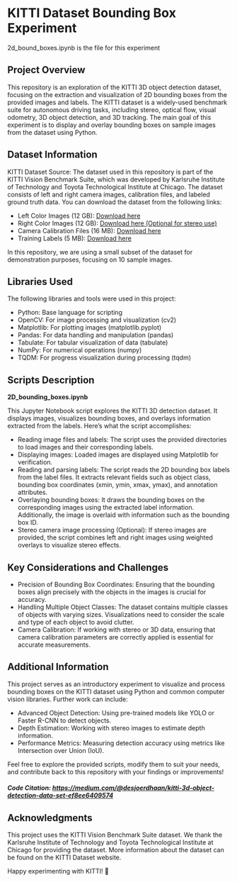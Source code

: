 # KITTI Dataset Bounding Box Experiment

2d_bound_boxes.ipynb is the  file for this experiment

## Project Overview
This repository is an exploration of the KITTI 3D object detection dataset, focusing on the extraction and visualization of 2D bounding boxes from the provided images and labels. The KITTI dataset is a widely-used benchmark suite for autonomous driving tasks, including stereo, optical flow, visual odometry, 3D object detection, and 3D tracking. The main goal of this experiment is to display and overlay bounding boxes on sample images from the dataset using Python.

## Dataset Information
KITTI Dataset Source: The dataset used in this repository is part of the KITTI Vision Benchmark Suite, which was developed by Karlsruhe Institute of Technology and Toyota Technological Institute at Chicago. The dataset consists of left and right camera images, calibration files, and labeled ground truth data. You can download the dataset from the following links:

- Left Color Images (12 GB): <a href="https://s3.eu-central-1.amazonaws.com/avg-kitti/data_object_image_2.zip" target="_blank">Download here</a>
- Right Color Images (12 GB): <a href="https://s3.eu-central-1.amazonaws.com/avg-kitti/data_object_image_3.zip" target="_blank">Download here (Optional for stereo use)</a>
- Camera Calibration Files (16 MB): <a href="https://s3.eu-central-1.amazonaws.com/avg-kitti/data_object_calib.zip" target="_blank">Download here</a>
- Training Labels (5 MB): <a href="https://s3.eu-central-1.amazonaws.com/avg-kitti/data_object_label_2.zip" target="_blank">Download here</a>

In this repository, we are using a small subset of the dataset for demonstration purposes, focusing on 10 sample images.

## Libraries Used
The following libraries and tools were used in this project:

- Python: Base language for scripting
- OpenCV: For image processing and visualization (cv2)
- Matplotlib: For plotting images (matplotlib.pyplot)
- Pandas: For data handling and manipulation (pandas)
- Tabulate: For tabular visualization of data (tabulate)
- NumPy: For numerical operations (numpy)
- TQDM: For progress visualization during processing (tqdm)

## Scripts Description

**2D_bounding_boxes.ipynb**

This Jupyter Notebook script explores the KITTI 3D detection dataset. It displays images, visualizes bounding boxes, and overlays information extracted from the labels. Here’s what the script accomplishes:

- Reading image files and labels: The script uses the provided directories to load images and their corresponding labels.
- Displaying images: Loaded images are displayed using Matplotlib for verification.
- Reading and parsing labels: The script reads the 2D bounding box labels from the label files. It extracts relevant fields such as object class, bounding box coordinates (xmin, ymin, xmax, ymax), and annotation attributes.
- Overlaying bounding boxes: It draws the bounding boxes on the corresponding images using the extracted label information. Additionally, the image is overlaid with information such as the bounding box ID.
- Stereo camera image processing (Optional): If stereo images are provided, the script combines left and right images using weighted overlays to visualize stereo effects.

## Key Considerations and Challenges
- Precision of Bounding Box Coordinates: Ensuring that the bounding boxes align precisely with the objects in the images is crucial for accuracy.
- Handling Multiple Object Classes: The dataset contains multiple classes of objects with varying sizes. Visualizations need to consider the scale and type of each object to avoid clutter.
- Camera Calibration: If working with stereo or 3D data, ensuring that camera calibration parameters are correctly applied is essential for accurate measurements.

## Additional Information
This project serves as an introductory experiment to visualize and process bounding boxes on the KITTI dataset using Python and common computer vision libraries. Further work can include:

- Advanced Object Detection: Using pre-trained models like YOLO or Faster R-CNN to detect objects.
- Depth Estimation: Working with stereo images to estimate depth information.
- Performance Metrics: Measuring detection accuracy using metrics like Intersection over Union (IoU).

Feel free to explore the provided scripts, modify them to suit your needs, and contribute back to this repository with your findings or improvements!

##### Code Citation: <a href="https://medium.com/@desjoerdhaan/kitti-3d-object-detection-data-set-ef8ee6409574" target="_blank">https://medium.com/@desjoerdhaan/kitti-3d-object-detection-data-set-ef8ee6409574</a>

## Acknowledgments
This project uses the KITTI Vision Benchmark Suite dataset. We thank the Karlsruhe Institute of Technology and Toyota Technological Institute at Chicago for providing the dataset. More information about the dataset can be found on the KITTI Dataset website.

Happy experimenting with KITTI! 🚗